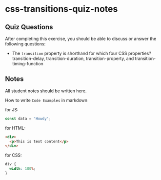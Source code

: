 # css-transitions-quiz-notes

## Quiz Questions

After completing this exercise, you should be able to discuss or answer the following questions:

- The `transition` property is shorthand for which four CSS properties?
  transition-delay, transition-duration, transition-property, and transition-timing-function

## Notes

All student notes should be written here.

How to write `Code Examples` in markdown

for JS:

```javascript
const data = 'Howdy';
```

for HTML:

```html
<div>
  <p>This is text content</p>
</div>
```

for CSS:

```css
div {
  width: 100%;
}
```
